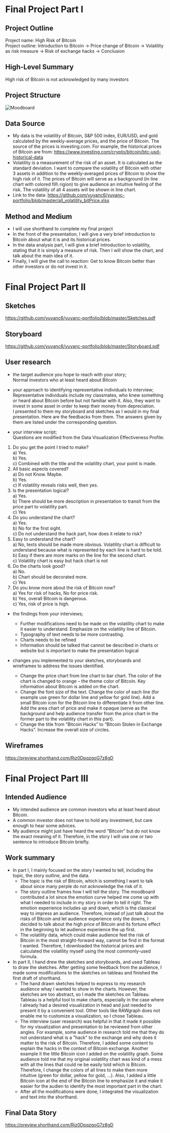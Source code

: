 # Final Project Part I

## Project Outline
Project name: High Risk of Bitcoin  
Project outline: Introduction to Bitcoin -> Price change of Bitcoin -> Volatility as risk measure -> Risk of exchange hacks -> Conclusion

## High-Level Summary
High risk of Bitcoin is not acknowledged by many investors

## Project Structure
![Moodboard](https://raw.githubusercontent.com/yuyanc6/yuyanc-portfolio/master/moodboard.jpg) 

## Data Source
* My data is the volatility of Bitcoin, S&P 500 index, EUR/USD, and gold calculated by the weekly-average prices, and the price of Bitcoin. The source of the prices is investing.com. For example, the historical prices of Bitcoin are from: https://www.investing.com/crypto/bitcoin/btc-usd-historical-data
* Volatility is a measurement of the risk of an asset. It is calculated as the standard deviation. I want to compare the volatility of Bitcoin with other 3 assets in addition to the weekly-averaged prices of Bitcoin to show the high risk of it. The prices of Bitcoin will serve as a background (in line chart with colored fill\ rigion) to give audience an intuitive feeling of the risk.  The volatility of all 4 assets will be shown in line chart. 
* Link to the data: https://github.com/yuyanc6/yuyanc-portfolio/blob/master/all_volatility_bitPrice.xlsx

## Method and Medium
* I will use shorthand to complete my final project
* In the front of the presentation, I will give a very brief introduction to Bitcoin about what it is and its historical prices.
* In the data analysis part, I will give a brief introduction to volatility, stating that it is simply a measure of risk. Then I will show the chart, and talk about the main idea of it. 
* Finally, I will give the call to reaction: Get to know Bitcoin better than other investors or do not invest in it. 

# Final Project Part II

## Sketches
https://github.com/yuyanc6/yuyanc-portfolio/blob/master/Sketches.pdf

## Storyboard
https://github.com/yuyanc6/yuyanc-portfolio/blob/master/Storyboard.pdf

## User research

* the target audience you hope to reach with your story;  
Normal investors who at least heard about Bitcoin  
  
* your approach to identifying representative individuals to interview;  
Representative individuals include my classmates, who knew something or heard about Bitcoin before but not familiar with it. Also, they want to invest in some asset in order to keep their money from depreciation.  
I presented to them my storyboard and sketches as I would in my final presentation. Here are the feedbacks from them. The answers given by them are listed under the corresponding question.  
  
* your interview script;  
Questions are modified from the Data Visualization Effectiveness Profile:  
1.	Do you get the point I tried to make?  
a)	Yes.  
b)	Yes.  
c)	Combined with the title and the volatility chart, your point is made.  
2.	All basic aspects covered?  
a)	Do not Know. Maybe.  
b)	Yes.  
c)	If volatility reveals risks well, then yes.  
3.	Is the presentation logical?  
a)	Yes.  
b)	There should be more description in presentation to transit from the price part to volatility part.  
c)	Yes  
4.	Do you understand the chart?  
a)	Yes.  
b)	No for the first sight.  
c)	Do not understand the hack part, how does it relate to risk?  
5.	Easy to understand the chart?  
a)	No, texts should be made more obvious. Volatility chart is difficult to understand because what is represented by each line is hard to be told.  
b)	Easy if there are more marks on the line for the second chart.  
c)	Volatility chart is easy but hack chart is not  
6.	Do the charts look good?  
a)	No.  
b)	Chart should be decorated more.  
c)	Yes  
7.	Do you know more about the risk of Bitcoin now?  
a)	Yes for risk of hacks, No for price risk.  
b)	Yes, overall Bitcoin is dangerous.  
c)	Yes, risk of price is high.  
  
* the findings from your interviews;  
  * Further modifications need to be made on the volatility chart to make it easier to understand. Emphasize on the volatility line of Bitcoin.
  * Typography of text needs to be more contrasting.
  * Charts needs to be refined
  * Information should be talked that cannot be described in charts or website but is important to make the presentation logical
  
* changes you implemented to your sketches, storyboards and wireframes to address the issues identified.
  * Change the price chart from line chart to bar chart. The color of the chart is changed to orange – the theme color of Bitcoin. Key information about Bitcoin is added on the chart.
  * Change the font size of the text. Change the color of each line (for example use green for dollar line and yellow for gold line). Add a small Bitcoin icon for the Bitcoin line to differentiate it from other line. Add the area chart of price and make it opaque (serve as the background and help audience transfer from the price chart in the former part to the volatility chart in this part).
  * Change the title from “Bitcoin Hacks” to “Bitcoin Stolen in Exchange Hacks”. Increase the overall size of circles. 
  
## Wireframes
https://preview.shorthand.com/Rjz0DpqzgoG7z8gD

# Final Project Part III

## Intended Audience
* My intended audience are common investors who at least heard about Bitcoin.  
* A common investor does not have to hold any investment, but care enough to hear some advices.  
* My audience might just have heard the word "Bitcoin" but do not know the exact meaning of it. Therefore, in the story I will use one or two sentence to introduce Bitcoin briefly.  

## Work summary
* In part I, I mainly focused on the story I wanted to tell, including the topic, the story outline, and the data.   
  * The topic is the risk of Bitcoin, which is something I want to talk about since many perple do not acknowledge the risk of it.   
  * The story outline frames how I will tell the story. The moodboard contributed a lot since the emotion curve helped me come up with what I needed to include in my story in order to tell it right. The emotion experience includes up and down, which is the classical way to impress an audience. Therefore, instead of just talk about the risks of Bitcoin and let audience experience only the downs, I decided to talk about the high price of Bitcoin and its fortune effect in the beginning to let audience experience the up first.  
  * The volatility data, which could make audience feel the risk of Bitcoin in the most straight-forward way, cannot be find in the format I wanted. Therefore, I downloaded the historical prices and calculated the volatility myself using the most commonly-used formula.  
* In part II, I hand drew the sketches and storyboards, and used Tableau to draw the sketches. After getting some feedback from the audience, I made some modifications to the sketches on tableau and finished the first draft of shorthand. 
  * The hand drawn sketches helped to express to my research audience whay I wanted to show in the charts. However, the sketches are too abstract, so I made the sketches on Tableau. Tableau is a helpful tool to make charts, especially in the case where I already had a desired visualization in head and just needed to present it by a convenient tool. Other tools like RAWgraph does not enable me to customize a visualization, so I chose Tableau.
  * The interview (user research) was helpful in that it made it possible for my visualization and presentation to be reviewed from other angles. For example, some audience in research told me that they do not understand what is a "hack" to the exchange and why does it matter to the risk of Bitcoin. Therefore, I added some content to explain the hacks in the context of Bitcoin exchange. Another example it the little Bitcoin icon I added on the volatility graph. Some audience told me that my original volatility chart was kind of a mess with all the lines that could ne be easily told which is Bitcoin. Therefore, I change the colors of all lines to make them more intuitive (green for dollar, yellow for gold, ...). Also, I added a little Bitcoin icon at the end of the Bitcoin line to emphasize it and make it easier for the audien to identify the most important part in the chart.
  * After all the modifications were done, I integrated the visualization and text into the shorthand. 

## Final Data Story
https://preview.shorthand.com/Rjz0DpqzgoG7z8gD
  

      

